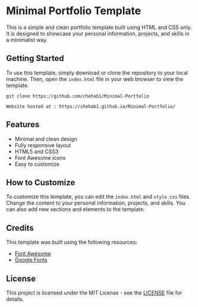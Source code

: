 

# Minimal Portfolio Template

This is a simple and clean portfolio template built using HTML and CSS only. It is designed to showcase your personal information, projects, and skills in a minimalist way.

## Getting Started

To use this template, simply download or clone the repository to your local machine. Then, open the `index.html` file in your web browser to view the template.

```
git clone https://github.com/chehab1/Minimal-Portfolio
```
```
Website hosted at : https://chehab1.github.io/Minimal-Portfolio/
```

## Features

* Minimal and clean design
* Fully responsive layout
* HTML5 and CSS3
* Font Awesome icons
* Easy to customize

## How to Customize

To customize this template, you can edit the `index.html` and `style.css` files. Change the content to your personal information, projects, and skills. You can also add new sections and elements to the template.

## Credits

This template was built using the following resources:

* [Font Awesome](https://fontawesome.com/)
* [Google Fonts](https://fonts.google.com/)

## License

This project is licensed under the MIT License - see the [LICENSE](LICENSE) file for details.
